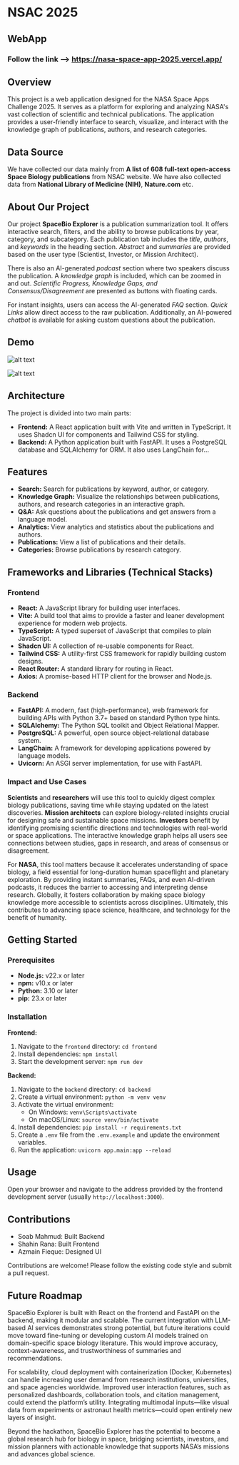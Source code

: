 # NSAC 2025

## WebApp

### Follow the link --> https://nasa-space-app-2025.vercel.app/

## Overview

This project is a web application designed for the NASA Space Apps Challenge 2025. It serves as a platform for exploring and analyzing NASA's vast collection of scientific and technical publications. The application provides a user-friendly interface to search, visualize, and interact with the knowledge graph of publications, authors, and research categories.

## Data Source

We have collected our data mainly from **A list of 608 full-text open-access Space Biology publications** from NSAC website. We have also collected data from **National Library of Medicine (NIH)**, **Nature.com** etc.

## About Our Project

Our project **SpaceBio Explorer** is a publication summarization tool. It offers interactive search, filters, and the ability to browse publications by year, category, and subcategory. Each publication tab includes the *title*, *authors*, and *keywords* in the heading section. *Abstract* and *summaries* are provided based on the user type (Scientist, Investor, or Mission Architect).

There is also an AI-generated *podcast* section where two speakers discuss the publication. A *knowledge graph* is included, which can be zoomed in and out. *Scientific Progress, Knowledge Gaps, and Consensus/Disagreement* are presented as buttons with floating cards.

For instant insights, users can access the AI-generated *FAQ* section. *Quick Links* allow direct access to the raw publication. Additionally, an AI-powered *chatbot* is available for asking custom questions about the publication.

## Demo


![alt text](https://github.com/Azmain946/NSAC_2025/blob/main/Screenshot%202025-10-03%20162842.png?raw=true)


![alt text](https://github.com/Azmain946/NSAC_2025/blob/main/Screenshot%202025-10-03%20162907.png?raw=true)


## Architecture

The project is divided into two main parts:

-   **Frontend:** A React application built with Vite and written in TypeScript. It uses Shadcn UI for components and Tailwind CSS for styling.
-   **Backend:** A Python application built with FastAPI. It uses a PostgreSQL database and SQLAlchemy for ORM. It also uses LangChain for...

## Features

-   **Search:** Search for publications by keyword, author, or category.
-   **Knowledge Graph:** Visualize the relationships between publications, authors, and research categories in an interactive graph.
-   **Q&A:** Ask questions about the publications and get answers from a language model.
-   **Analytics:** View analytics and statistics about the publications and authors.
-   **Publications:** View a list of publications and their details.
-   **Categories:** Browse publications by research category.

## Frameworks and Libraries (Technical Stacks)

### Frontend

-   **React:** A JavaScript library for building user interfaces.
-   **Vite:** A build tool that aims to provide a faster and leaner development experience for modern web projects.
-   **TypeScript:** A typed superset of JavaScript that compiles to plain JavaScript.
-   **Shadcn UI:** A collection of re-usable components for React.
-   **Tailwind CSS:** A utility-first CSS framework for rapidly building custom designs.
-   **React Router:** A standard library for routing in React.
-   **Axios:** A promise-based HTTP client for the browser and Node.js.

### Backend

-   **FastAPI:** A modern, fast (high-performance), web framework for building APIs with Python 3.7+ based on standard Python type hints.
-   **SQLAlchemy:** The Python SQL toolkit and Object Relational Mapper.
-   **PostgreSQL:** A powerful, open source object-relational database system.
-   **LangChain:** A framework for developing applications powered by language models.
-   **Uvicorn:** An ASGI server implementation, for use with FastAPI.

### Impact and Use Cases

**Scientists** and **researchers** will use this tool to quickly digest complex biology publications, saving time while staying updated on the latest discoveries. **Mission architects** can explore biology-related insights crucial for designing safe and sustainable space missions. **Investors** benefit by identifying promising scientific directions and technologies with real-world or space applications. The interactive knowledge graph helps all users see connections between studies, gaps in research, and areas of consensus or disagreement.

For **NASA**, this tool matters because it accelerates understanding of space biology, a field essential for long-duration human spaceflight and planetary exploration. By providing instant summaries, FAQs, and even AI-driven podcasts, it reduces the barrier to accessing and interpreting dense research. Globally, it fosters collaboration by making space biology knowledge more accessible to scientists across disciplines. Ultimately, this contributes to advancing space science, healthcare, and technology for the benefit of humanity.

## Getting Started

### Prerequisites

-   **Node.js:** v22.x or later
-   **npm:** v10.x or later
-   **Python:** 3.10 or later
-   **pip:** 23.x or later

### Installation

**Frontend:**

1.  Navigate to the `frontend` directory: `cd frontend`
2.  Install dependencies: `npm install`
3.  Start the development server: `npm run dev`

**Backend:**

1.  Navigate to the `backend` directory: `cd backend`
2.  Create a virtual environment: `python -m venv venv`
3.  Activate the virtual environment:
    -   On Windows: `venv\Scripts\activate`
    -   On macOS/Linux: `source venv/bin/activate`
4.  Install dependencies: `pip install -r requirements.txt`
5.  Create a `.env` file from the `.env.example` and update the environment variables.
6.  Run the application: `uvicorn app.main:app --reload`

## Usage

Open your browser and navigate to the address provided by the frontend development server (usually `http://localhost:3000`).

## Contributions

- Soab Mahmud: Built Backend
- Shahin Rana: Built Frontend
- Azmain Fieque: Designed UI 

Contributions are welcome! Please follow the existing code style and submit a pull request.

## Future Roadmap

SpaceBio Explorer is built with React on the frontend and FastAPI on the backend, making it modular and scalable. The current integration with LLM-based AI services demonstrates strong potential, but future iterations could move toward fine-tuning or developing custom AI models trained on domain-specific space biology literature. This would improve accuracy, context-awareness, and trustworthiness of summaries and recommendations.

For scalability, cloud deployment with containerization (Docker, Kubernetes) can handle increasing user demand from research institutions, universities, and space agencies worldwide. Improved user interaction features, such as personalized dashboards, collaboration tools, and citation management, could extend the platform’s utility. Integrating multimodal inputs—like visual data from experiments or astronaut health metrics—could open entirely new layers of insight.

Beyond the hackathon, SpaceBio Explorer has the potential to become a global research hub for biology in space, bridging scientists, investors, and mission planners with actionable knowledge that supports NASA’s missions and advances global science.
